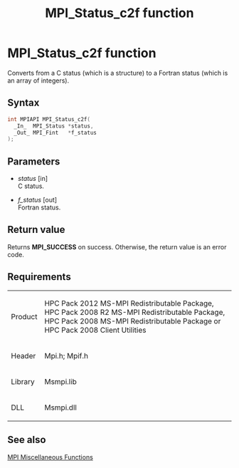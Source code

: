 ﻿---
title: MPI_Status_c2f function
TOCTitle: MPI_Status_c2f function
ms:assetid: 2bb2d54f-b801-41a7-a1db-4d792858cc2c
ms:mtpsurl: https://msdn.microsoft.com/en-us/library/Dn473476(v=VS.85)
ms:contentKeyID: 59361011
ms.date: 03/28/2018
mtps_version: v=VS.85
f1_keywords:
- mpi/MPI_Status_c2f
- MPI_Status_c2f
- mpif/MPI_Status_c2f
dev_langs:
- C++
- C
---

# MPI\_Status\_c2f function

Converts from a C status (which is a structure) to a Fortran status (which is an array of integers).

## Syntax

``` c++
int MPIAPI MPI_Status_c2f(
  _In_  MPI_Status *status,
  _Out_ MPI_Fint   *f_status
);
```

## Parameters

  - *status* \[in\]  
    C status.

  - *f\_status* \[out\]  
    Fortran status.

## Return value

Returns **MPI\_SUCCESS** on success. Otherwise, the return value is an error code.

## Requirements

<table>
<colgroup>
<col  />
<col  />
</colgroup>
<tbody>
<tr class="odd">
<td><p>Product</p></td>
<td><p>HPC Pack 2012 MS-MPI Redistributable Package, HPC Pack 2008 R2 MS-MPI Redistributable Package, HPC Pack 2008 MS-MPI Redistributable Package or HPC Pack 2008 Client Utilities</p></td>
</tr>
<tr class="even">
<td><p>Header</p></td>
<td>Mpi.h;
Mpif.h</td>
</tr>
<tr class="odd">
<td><p>Library</p></td>
<td>Msmpi.lib</td>
</tr>
<tr class="even">
<td><p>DLL</p></td>
<td>Msmpi.dll</td>
</tr>
</tbody>
</table>


## See also

[MPI Miscellaneous Functions](mpi-miscellaneous-functions.md)

